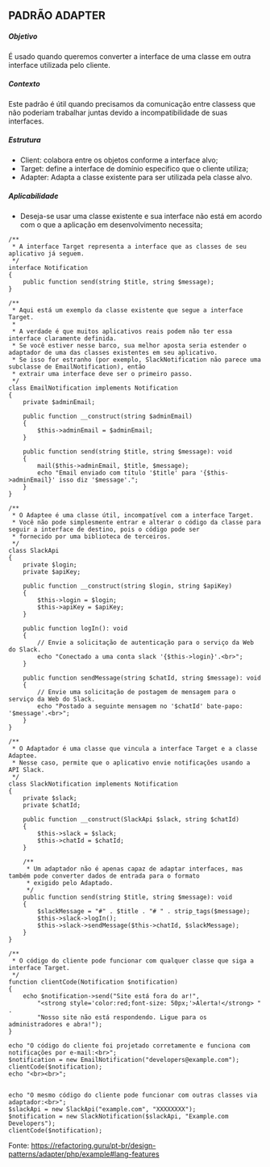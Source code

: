 ## PADRÃO ADAPTER

##### Objetivo
É usado quando queremos converter a interface de uma classe em outra interface utilizada pelo cliente.

##### Contexto
Este padrão é útil quando precisamos da comunicação entre classess que não poderiam trabalhar juntas devido a incompatibilidade de suas interfaces.

##### Estrutura
- Client: colabora entre os objetos conforme a interface alvo;
- Target: define a interface de domínio especifico que o cliente utiliza;
- Adapter: Adapta a classe existente para ser utilizada pela classe alvo.

##### Aplicabilidade
- Deseja-se usar uma classe existente e sua interface não está em acordo com o que a aplicação em desenvolvimento necessita;

~~~~
/**
 * A interface Target representa a interface que as classes de seu aplicativo já seguem.
 */
interface Notification
{
    public function send(string $title, string $message);
}

/**
 * Aqui está um exemplo da classe existente que segue a interface Target.
 *
 * A verdade é que muitos aplicativos reais podem não ter essa interface claramente definida.
 * Se você estiver nesse barco, sua melhor aposta seria estender o adaptador de uma das classes existentes em seu aplicativo.
 * Se isso for estranho (por exemplo, SlackNotification não parece uma subclasse de EmailNotification), então
 * extrair uma interface deve ser o primeiro passo.
 */
class EmailNotification implements Notification
{
    private $adminEmail;

    public function __construct(string $adminEmail)
    {
        $this->adminEmail = $adminEmail;
    }

    public function send(string $title, string $message): void
    {
        mail($this->adminEmail, $title, $message);
        echo "Email enviado com título '$title' para '{$this->adminEmail}' isso diz '$message'.";
    }
}

/**
 * O Adaptee é uma classe útil, incompatível com a interface Target.
 * Você não pode simplesmente entrar e alterar o código da classe para seguir a interface de destino, pois o código pode ser
 * fornecido por uma biblioteca de terceiros.
 */
class SlackApi
{
    private $login;
    private $apiKey;

    public function __construct(string $login, string $apiKey)
    {
        $this->login = $login;
        $this->apiKey = $apiKey;
    }

    public function logIn(): void
    {
        // Envie a solicitação de autenticação para o serviço da Web do Slack.
        echo "Conectado a uma conta slack '{$this->login}'.<br>";
    }

    public function sendMessage(string $chatId, string $message): void
    {
        // Envie uma solicitação de postagem de mensagem para o serviço da Web do Slack.
        echo "Postado a seguinte mensagem no '$chatId' bate-papo: '$message'.<br>";
    }
}

/**
 * O Adaptador é uma classe que vincula a interface Target e a classe Adaptee.
 * Nesse caso, permite que o aplicativo envie notificações usando a API Slack.
 */
class SlackNotification implements Notification
{
    private $slack;
    private $chatId;

    public function __construct(SlackApi $slack, string $chatId)
    {
        $this->slack = $slack;
        $this->chatId = $chatId;
    }

    /**
     * Um adaptador não é apenas capaz de adaptar interfaces, mas também pode converter dados de entrada para o formato
     * exigido pelo Adaptado.
     */
    public function send(string $title, string $message): void
    {
        $slackMessage = "#" . $title . "# " . strip_tags($message);
        $this->slack->logIn();
        $this->slack->sendMessage($this->chatId, $slackMessage);
    }
}

/**
 * O código do cliente pode funcionar com qualquer classe que siga a interface Target.
 */
function clientCode(Notification $notification)
{
    echo $notification->send("Site está fora do ar!",
        "<strong style='color:red;font-size: 50px;'>Alerta!</strong> " .
        "Nosso site não está respondendo. Ligue para os administradores e abra!");
}

echo "O código do cliente foi projetado corretamente e funciona com notificações por e-mail:<br>";
$notification = new EmailNotification("developers@example.com");
clientCode($notification);
echo "<br><br>";


echo "O mesmo código do cliente pode funcionar com outras classes via adaptador:<br>";
$slackApi = new SlackApi("example.com", "XXXXXXXX");
$notification = new SlackNotification($slackApi, "Example.com Developers");
clientCode($notification);
~~~~
Fonte: https://refactoring.guru/pt-br/design-patterns/adapter/php/example#lang-features

